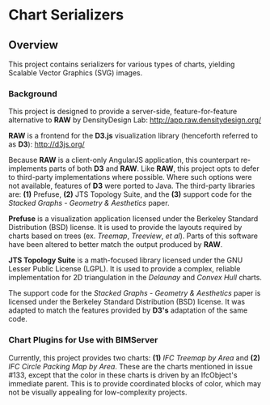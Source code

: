 # Chart Serializers

## Overview

This project contains serializers for various types of charts, yielding Scalable Vector Graphics (SVG) images.

### Background

This project is designed to provide a server-side, feature-for-feature alternative to __RAW__ by DensityDesign Lab: http://app.raw.densitydesign.org/

__RAW__ is a frontend for the __D3.js__ visualization library (henceforth referred to as __D3__): http://d3js.org/

Because __RAW__ is a client-only AngularJS application, this counterpart re-implements parts of both __D3__ and __RAW__. Like __RAW__, this project opts to defer to third-party implementations where possible. Where such options were not available, features of __D3__ were ported to Java. The third-party libraries are: __(1)__ Prefuse, __(2)__ JTS Topology Suite, and the __(3)__ support code for the _Stacked Graphs - Geometry & Aesthetics_ paper.

__Prefuse__ is a visualization application licensed under the Berkeley Standard Distribution (BSD) license. It is used to provide the layouts required by charts based on trees (ex. _Treemap_, _Treeview_, _et al_). Parts of this software have been altered to better match the output produced by __RAW__.

__JTS Topology Suite__ is a math-focused library licensed under the GNU Lesser Public License (LGPL). It is used to provide a complex, reliable implementation for 2D triangulation in the _Delaunay_ and _Convex Hull_ charts.

The support code for the _Stacked Graphs - Geometry & Aesthetics_ paper is licensed under the Berkeley Standard Distribution (BSD) license. It was adapted to match the features provided by __D3's__ adaptation of the same code.

### Chart Plugins for Use with BIMServer

Currently, this project provides two charts: __(1)__ _IFC Treemap by Area_ and __(2)__ _IFC Circle Packing Map by Area_. These are the charts mentioned in issue #133, except that the color in these charts is driven by an IfcObject's immediate parent. This is to provide coordinated blocks of color, which may not be visually appealing for low-complexity projects.
